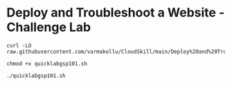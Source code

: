 # Deploy and Troubleshoot a Website - Challenge Lab

```
curl -LO raw.githubusercontent.com/varmakollu/CloudSkill/main/Deploy%20and%20Troubleshoot%20a%20Website%20Challenge%20Lab/quicklabgsp101.sh

chmod +x quicklabgsp101.sh

./quicklabgsp101.sh

```

